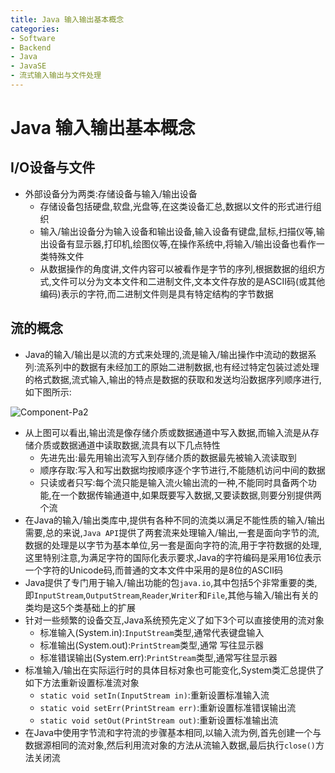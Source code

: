 ```yaml
---
title: Java 输入输出基本概念
categories:
- Software
- Backend
- Java
- JavaSE
- 流式输入输出与文件处理
---
```

# Java 输入输出基本概念

## I/O设备与文件

- 外部设备分为两类:存储设备与输入/输出设备
  - 存储设备包括硬盘,软盘,光盘等,在这类设备汇总,数据以文件的形式进行组织
  - 输入/输出设备分为输入设备和输出设备,输入设备有键盘,鼠标,扫描仪等,输出设备有显示器,打印机,绘图仪等,在操作系统中,将输入/输出设备也看作一类特殊文件
  - 从数据操作的角度讲,文件内容可以被看作是字节的序列,根据数据的组织方式,文件可以分为文本文件和二进制文件,文本文件存放的是ASCII码(或其他编码)表示的字符,而二进制文件则是具有特定结构的字节数据

## 流的概念

- Java的输入/输出是以流的方式来处理的,流是输入/输出操作中流动的数据系列:流系列中的数据有未经加工的原始二进制数据,也有经过特定包装过滤处理的格式数据,流式输入,输出的特点是数据的获取和发送均沿数据序列顺序进行,如下图所示:

![Component-Pa2](https://cdn.jsdelivr.net/gh/LuShan123888/Files@master/Pictures/2020-12-10-2020-11-07-Component-Pa2.svg)

- 从上图可以看出,输出流是像存储介质或数据通道中写入数据,而输入流是从存储介质或数据通道中读取数据,流具有以下几点特性
  - 先进先出:最先用输出流写入到存储介质的数据最先被输入流读取到
  - 顺序存取:写入和写出数据均按顺序逐个字节进行,不能随机访问中间的数据
  - 只读或者只写:每个流只能是输入流火输出流的一种,不能同时具备两个功能,在一个数据传输通道中,如果既要写入数据,又要读数据,则要分别提供两个流
- 在Java的输入/输出类库中,提供有各种不同的流类以满足不能性质的输入/输出需要,总的来说,`Java API`提供了两套流来处理输入/输出,一套是面向字节的流,数据的处理是以字节为基本单位,另一套是面向字符的流,用于字符数据的处理,这里特别注意,为满足字符的国际化表示要求,Java的字符编码是采用16位表示一个字符的Unicode码,而普通的文本文件中采用的是8位的ASCII码
- Java提供了专门用于输入/输出功能的包`java.io`,其中包括5个非常重要的类,即`InputStream`,`OutputStream`,`Reader`,`Writer`和`File`,其他与输入/输出有关的类均是这5个类基础上的扩展
- 针对一些频繁的设备交互,Java系统预先定义了如下3个可以直接使用的流对象
  - 标准输入(System.in):`InputStream`类型,通常代表键盘输入
  - 标准输出(System.out):`PrintStream`类型,通常 写往显示器
  - 标准错误输出(System.err):`PrintStream`类型,通常写往显示器
- 标准输入/输出在实际运行时的具体目标对象也可能变化,System类汇总提供了如下方法重新设置标准流对象
  - `static void setIn(InputStream in)`:重新设置标准输入流
  - `static void setErr(PrintStream err)`:重新设置标准错误输出流
  - `static void setOut(PrintStream out)`:重新设置标准输出流
- 在Java中使用字节流和字符流的步骤基本相同,以输入流为例,首先创建一个与数据源相同的流对象,然后利用流对象的方法从流输入数据,最后执行`close()`方法关闭流